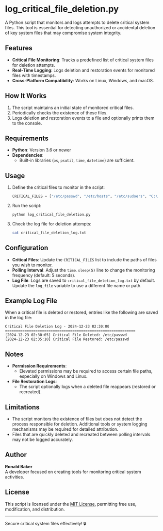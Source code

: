# log_critical_file_deletion.py

A Python script that monitors and logs attempts to delete critical system files. This tool is essential for detecting unauthorized or accidental deletion of key system files that may compromise system integrity.

## Features

- **Critical File Monitoring**: Tracks a predefined list of critical system files for deletion attempts.
- **Real-Time Logging**: Logs deletion and restoration events for monitored files with timestamps.
- **Cross-Platform Compatibility**: Works on Linux, Windows, and macOS.

## How It Works

1. The script maintains an initial state of monitored critical files.
2. Periodically checks the existence of these files.
3. Logs deletion and restoration events to a file and optionally prints them to the console.

## Requirements

- **Python**: Version 3.6 or newer
- **Dependencies**:
  - Built-in libraries (`os`, `psutil`, `time`, `datetime`) are sufficient.

## Usage

1. Define the critical files to monitor in the script:
   ```python
   CRITICAL_FILES = ["/etc/passwd", "/etc/hosts", "/etc/sudoers", "C:\\Windows\\System32\\drivers\\etc\\hosts"]
   ```

2. Run the script:
   ```bash
   python log_critical_file_deletion.py
   ```

3. Check the log file for deletion attempts:
   ```bash
   cat critical_file_deletion_log.txt
   ```

## Configuration

- **Critical Files**: Update the `CRITICAL_FILES` list to include the paths of files you wish to monitor.
- **Polling Interval**: Adjust the `time.sleep(5)` line to change the monitoring frequency (default: 5 seconds).
- **Log File**: Logs are saved to `critical_file_deletion_log.txt` by default. Update the `log_file` variable to use a different file name or path.

## Example Log File

When a critical file is deleted or restored, entries like the following are saved in the log file:

```
Critical File Deletion Log - 2024-12-23 02:30:00
============================================================
[2024-12-23 02:30:05] Critical File Deleted: /etc/passwd
[2024-12-23 02:35:10] Critical File Restored: /etc/passwd
```

## Notes

- **Permission Requirements**:
  - Elevated permissions may be required to access certain file paths, especially on Windows and Linux.
- **File Restoration Logs**:
  - The script optionally logs when a deleted file reappears (restored or recreated).

## Limitations

- The script monitors the existence of files but does not detect the process responsible for deletion. Additional tools or system logging mechanisms may be required for detailed attribution.
- Files that are quickly deleted and recreated between polling intervals may not be logged accurately.

## Author

**Ronald Baker**  
A developer focused on creating tools for monitoring critical system activities.

## License

This script is licensed under the [MIT License](LICENSE), permitting free use, modification, and distribution.

---

Secure critical system files effectively! 🔒
```
